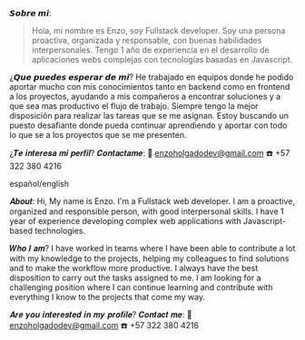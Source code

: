 𝙎𝙤𝙗𝙧𝙚 𝙢𝙞:
> Hola, mi nombre es Enzo, soy Fullstack developer.
Soy una persona proactiva, organizada y responsable, con buenas habilidades interpersonales. Tengo 1 año de experiencia en el desarrollo de aplicaciones webs complejas con tecnologías basadas en Javascript.

¿𝙌𝙪𝙚 𝙥𝙪𝙚𝙙𝙚𝙨 𝙚𝙨𝙥𝙚𝙧𝙖𝙧 𝙙𝙚 𝙢𝙞?
He trabajado en equipos donde he podido aportar mucho con mis conocimientos tanto en backend como en frontend a los proyectos, ayudando a mis compañeros a encontrar soluciones y a que sea mas productivo el flujo de trabajo. Siempre tengo la mejor disposición para realizar las tareas que se me asignan.
Estoy buscando un puesto desafiante donde pueda continuar aprendiendo y aportar con todo lo que se a los proyectos que se me presenten.

¿𝑻𝒆 𝒊𝒏𝒕𝒆𝒓𝒆𝒔𝒂 𝒎𝒊 𝒑𝒆𝒓𝒇𝒊𝒍? 𝑪𝒐𝒏𝒕𝒂𝒄𝒕𝒂𝒎𝒆:
📧 enzoholgadodev@gmail.com
☎️ +57 322 380 4216

español/english

𝑨𝒃𝒐𝒖𝒕:
Hi, My name is Enzo. I'm a Fullstack web developer.
I am a proactive, organized and responsible person, with good interpersonal skills. I have 1 year of experience developing complex web applications with Javascript-based technologies.

𝑾𝒉𝒐 𝑰 𝒂𝒎?
I have worked in teams where I have been able to contribute a lot with my knowledge to the projects, helping my
colleagues to find solutions and to make the workflow more productive. I always have the best disposition to carry out the tasks assigned to me.
I am looking for a challenging position where I can continue learning and contribute with everything I know to the projects that come my way.

𝑨𝒓𝒆 𝒚𝒐𝒖 𝒊𝒏𝒕𝒆𝒓𝒆𝒔𝒕𝒆𝒅 𝒊𝒏 𝒎𝒚 𝒑𝒓𝒐𝒇𝒊𝒍𝒆? 𝑪𝒐𝒏𝒕𝒂𝒄𝒕 𝒎𝒆:
    📧  enzoholgadodev@gmail.com
    ☎️  +57 322 380 4216
